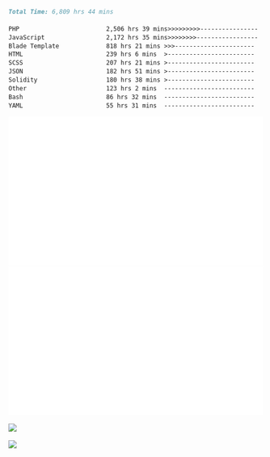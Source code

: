 <!--START_SECTION:waka-->

```markdown
Total Time: 6,809 hrs 44 mins

PHP                        2,506 hrs 39 mins>>>>>>>>>----------------   36.16 %
JavaScript                 2,172 hrs 35 mins>>>>>>>>-----------------   31.34 %
Blade Template             818 hrs 21 mins >>>----------------------   11.80 %
HTML                       239 hrs 6 mins  >------------------------   03.45 %
SCSS                       207 hrs 21 mins >------------------------   02.99 %
JSON                       182 hrs 51 mins >------------------------   02.64 %
Solidity                   180 hrs 38 mins >------------------------   02.61 %
Other                      123 hrs 2 mins  -------------------------   01.77 %
Bash                       86 hrs 32 mins  -------------------------   01.25 %
YAML                       55 hrs 31 mins  -------------------------   00.80 %
```

<!--END_SECTION:waka-->

![](https://raw.githubusercontent.com/DrMaxis/github-stats-transparent/output/generated/overview.svg)
![](https://raw.githubusercontent.com/DrMaxis/github-stats-transparent/output/generated/languages.svg)

![](https://git-readme-stats-drmaxis-projects.vercel.app/api?username=drmaxis&show_icons=true&theme=outrun&count_private=true&show=reviews,discussions_started,discussions_answered,prs_merged,prs_merged_percentage&custom_title=2024%20Github%20Rank)
 
<a href="https://count.getloli.com/"><img src="https://count.getloli.com/get/@:maxis-the-alchemist?theme=rule34"></a>
<!-- https://count.getloli.com/get/@alchemist?theme=rule34 -->
<br>
